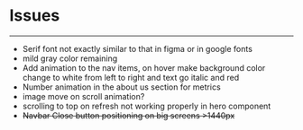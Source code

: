 # Issues
---

- Serif font not exactly similar to that in figma or in google fonts
- mild gray color remaining
- Add animation to the nav items, on hover make background color change to white from left to right and text go italic and red
- Number animation in the about us section for metrics
- image move on scroll animation?
- scrolling to top on refresh not working properly in hero component
- ~~Navbar Close button positioning on big screens >1440px~~
